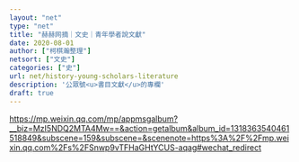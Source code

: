 ```yaml
---
layout: "net"
type: "net"
title: "赫赫网摘｜文史｜青年學者說文獻"
date: 2020-08-01
author: ["柯棋瀚整理"]
netsort: ["文史"]
categories: ["史"]
url: net/history-young-scholars-literature
description: '公眾號<u>書目文獻</u>的專欄'
draft: true
---
```


https://mp.weixin.qq.com/mp/appmsgalbum?__biz=MzI5NDQ2MTA4Mw==&action=getalbum&album_id=1318363540461518849&subscene=159&subscene=&scenenote=https%3A%2F%2Fmp.weixin.qq.com%2Fs%2FSnwp9vTFHaGHtYCUS-aqag#wechat_redirect

